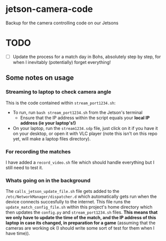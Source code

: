 # jetson-camera-code
Backup for the camera controlling code on our Jetsons

# TODO 

- [ ] Update the process for a match day in Bohs, absolutely step by step, for when I inevitably (potentially) forget everything!

## Some notes on usage
### Streaming to laptop to check camera angle
This is the code contained within `stream_port1234.sh`:
- To run, run `bash stream_port1234.sh` from the Jetson's terminal 
  - Ensure that the IP address within the script equals your **local IP address (ie your laptop's!)**
- On your laptop, run the `stream1234.sdp` file, just click on it if you have it on your desktop, or open it with VLC player (note this isn't on this repo yet, will make a laptop files directory).

### For recording the matches 

I have added a `record_video.sh` file which should handle everything but 
I still need to test it. 

### Whats going on in the background

The `calls_jetson_update_file.sh` file gets added to the `/etc/NetworkManager/dispatcher.d` which automatically gets run when the device connects succesfully to the internet. This file runs the `update_match_config_file.sh` within this project's home directory which then updates the `config.py` and `stream_port1234.sh` files. 
**This means that we only have to update the time of the match, and the IP address of this laptop in case its changed, in preparation for a game** (assuming that the cameras are working ok (I should write some sort of test for them when I have time)). 




